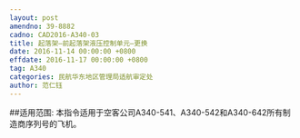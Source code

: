```yaml
---
layout: post
amendno: 39-8882
cadno: CAD2016-A340-03
title: 起落架—前起落架液压控制单元—更换
date: 2016-11-14 00:00:00 +0800
effdate: 2016-11-17 00:00:00 +0800
tag: A340
categories: 民航华东地区管理局适航审定处
author: 范仁钰
---
```


##适用范围:
本指令适用于空客公司A340-541、A340-542和A340-642所有制造商序列号的飞机。

